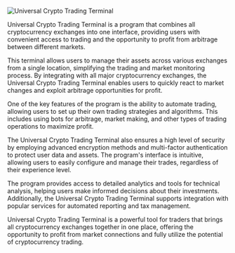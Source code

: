![Universal Crypto Trading Terminal](https://github.com/user-attachments/assets/4c33f761-dc34-42a4-9d68-1e0cf487fe06)

Universal Crypto Trading Terminal is a program that combines all cryptocurrency exchanges into one interface, providing users with convenient access to trading and the opportunity to profit from arbitrage between different markets.

This terminal allows users to manage their assets across various exchanges from a single location, simplifying the trading and market monitoring process. By integrating with all major cryptocurrency exchanges, the Universal Crypto Trading Terminal enables users to quickly react to market changes and exploit arbitrage opportunities for profit.

One of the key features of the program is the ability to automate trading, allowing users to set up their own trading strategies and algorithms. This includes using bots for arbitrage, market making, and other types of trading operations to maximize profit.

The Universal Crypto Trading Terminal also ensures a high level of security by employing advanced encryption methods and multi-factor authentication to protect user data and assets. The program's interface is intuitive, allowing users to easily configure and manage their trades, regardless of their experience level.

The program provides access to detailed analytics and tools for technical analysis, helping users make informed decisions about their investments. Additionally, the Universal Crypto Trading Terminal supports integration with popular services for automated reporting and tax management.

Universal Crypto Trading Terminal is a powerful tool for traders that brings all cryptocurrency exchanges together in one place, offering the opportunity to profit from market connections and fully utilize the potential of cryptocurrency trading.
